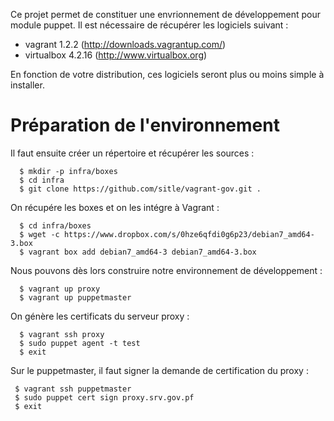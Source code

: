 Ce projet permet de constituer une envrionnement de développement pour module puppet. Il est nécessaire de récupérer les logiciels suivant :

* vagrant 1.2.2 (http://downloads.vagrantup.com/)
* virtualbox 4.2.16 (http://www.virtualbox.org)

En fonction de votre distribution, ces logiciels seront plus ou moins simple à installer.

# Préparation de l'environnement
Il faut ensuite créer un répertoire et récupérer les sources :
```
  $ mkdir -p infra/boxes
  $ cd infra
  $ git clone https://github.com/sitle/vagrant-gov.git .
```

On récupére les boxes et on les intégre à Vagrant :
```
  $ cd infra/boxes
  $ wget -c https://www.dropbox.com/s/0hze6qfdi0g6p23/debian7_amd64-3.box
  $ vagrant box add debian7_amd64-3 debian7_amd64-3.box
```

Nous pouvons dès lors construire notre environnement de développement :
```
  $ vagrant up proxy
  $ vagrant up puppetmaster
```

On génère les certificats du serveur proxy :
```
  $ vagrant ssh proxy
  $ sudo puppet agent -t test
  $ exit
```

Sur le puppetmaster, il faut signer la demande de certification du proxy :
```
 $ vagrant ssh puppetmaster
 $ sudo puppet cert sign proxy.srv.gov.pf
 $ exit
```

